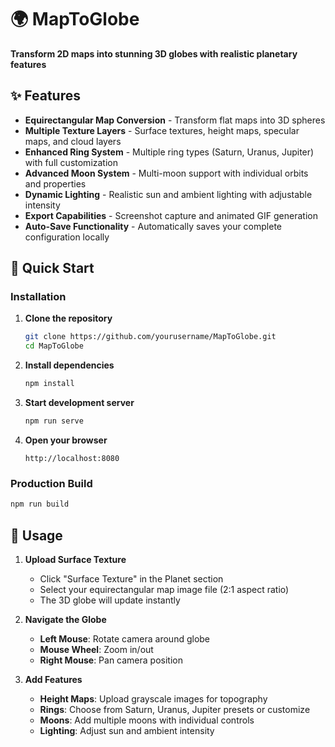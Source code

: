 # 🌍 MapToGlobe

**Transform 2D maps into stunning 3D globes with realistic planetary features**

## ✨ Features

- **Equirectangular Map Conversion** - Transform flat maps into 3D spheres
- **Multiple Texture Layers** - Surface textures, height maps, specular maps, and cloud layers
- **Enhanced Ring System** - Multiple ring types (Saturn, Uranus, Jupiter) with full customization
- **Advanced Moon System** - Multi-moon support with individual orbits and properties
- **Dynamic Lighting** - Realistic sun and ambient lighting with adjustable intensity
- **Export Capabilities** - Screenshot capture and animated GIF generation
- **Auto-Save Functionality** - Automatically saves your complete configuration locally

## 🚀 Quick Start

### Installation

1. **Clone the repository**
   ```bash
   git clone https://github.com/yourusername/MapToGlobe.git
   cd MapToGlobe
   ```

2. **Install dependencies**
   ```bash
   npm install
   ```

3. **Start development server**
   ```bash
   npm run serve
   ```

4. **Open your browser**
   ```
   http://localhost:8080
   ```

### Production Build
```bash
npm run build
```

## 📖 Usage

1. **Upload Surface Texture**
   - Click "Surface Texture" in the Planet section
   - Select your equirectangular map image file (2:1 aspect ratio)
   - The 3D globe will update instantly

2. **Navigate the Globe**
   - **Left Mouse**: Rotate camera around globe
   - **Mouse Wheel**: Zoom in/out
   - **Right Mouse**: Pan camera position

3. **Add Features**
   - **Height Maps**: Upload grayscale images for topography
   - **Rings**: Choose from Saturn, Uranus, Jupiter presets or customize
   - **Moons**: Add multiple moons with individual controls
   - **Lighting**: Adjust sun and ambient intensity 